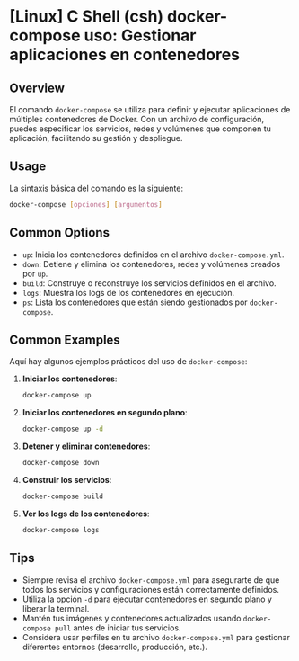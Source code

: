 # [Linux] C Shell (csh) docker-compose uso: Gestionar aplicaciones en contenedores

## Overview
El comando `docker-compose` se utiliza para definir y ejecutar aplicaciones de múltiples contenedores de Docker. Con un archivo de configuración, puedes especificar los servicios, redes y volúmenes que componen tu aplicación, facilitando su gestión y despliegue.

## Usage
La sintaxis básica del comando es la siguiente:

```bash
docker-compose [opciones] [argumentos]
```

## Common Options
- `up`: Inicia los contenedores definidos en el archivo `docker-compose.yml`.
- `down`: Detiene y elimina los contenedores, redes y volúmenes creados por `up`.
- `build`: Construye o reconstruye los servicios definidos en el archivo.
- `logs`: Muestra los logs de los contenedores en ejecución.
- `ps`: Lista los contenedores que están siendo gestionados por `docker-compose`.

## Common Examples
Aquí hay algunos ejemplos prácticos del uso de `docker-compose`:

1. **Iniciar los contenedores**:
   ```bash
   docker-compose up
   ```

2. **Iniciar los contenedores en segundo plano**:
   ```bash
   docker-compose up -d
   ```

3. **Detener y eliminar contenedores**:
   ```bash
   docker-compose down
   ```

4. **Construir los servicios**:
   ```bash
   docker-compose build
   ```

5. **Ver los logs de los contenedores**:
   ```bash
   docker-compose logs
   ```

## Tips
- Siempre revisa el archivo `docker-compose.yml` para asegurarte de que todos los servicios y configuraciones están correctamente definidos.
- Utiliza la opción `-d` para ejecutar contenedores en segundo plano y liberar la terminal.
- Mantén tus imágenes y contenedores actualizados usando `docker-compose pull` antes de iniciar tus servicios.
- Considera usar perfiles en tu archivo `docker-compose.yml` para gestionar diferentes entornos (desarrollo, producción, etc.).